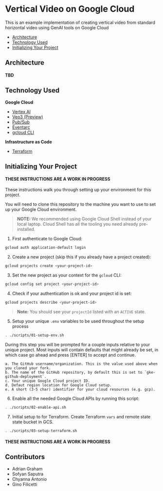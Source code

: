 # Vertical Video on Google Cloud

This is an example implementation of creating vertical video from standard horizontal video using GenAI tools on Google Cloud

<!-- Create table of contents that link to below sections in markdown -->
- [Architecture](#architecture)
- [Technology Used](#technology-used)
- [Initializing Your Project](#initializing-your-project)

## Architecture
#### TBD

## Technology Used
**Google Cloud**
- [Vertex AI](https://cloud.google.com/vertex-ai/generative-ai/docs)
- [Veo3 (Preview)](https://cloud.google.com/vertex-ai/generative-ai/docs/models/veo/3-0-generate-preview)
- [Pub/Sub](https://cloud.google.com/pubsub/docs/overview)
- [Eventarc](https://cloud.google.com/eventarc/docs/overview)
- [gcloud CLI](https://cloud.google.com/sdk/docs/install)

**Infrastructure as Code**
- [Terraform](https://www.terraform.io/downloads.html)

## Initializing Your Project

#### THESE INSTRUCTIONS ARE A WORK IN PROGRESS
These instructions walk you through setting up your environment for this project.

You will need to clone this repository to the machine you want to use to set up your Google Cloud environment.

> **NOTE:** We recommended using Google Cloud Shell instead of your local laptop. Cloud Shell has all the tooling you need already pre-installed.

1. First authenticate to Google Cloud:

  ```bash
  gcloud auth application-default login
  ```

2. Create a new project (skip this if you already have a project created):

  ```bash
  gcloud projects create <your-project-id>
  ```

3. Set the new project as your context for the `gcloud` CLI:

  ```bash
  gcloud config set project <your-project-id>
  ```

4. Check if your authentication is ok and your project id is set:

  ```bash
  gcloud projects describe <your-project-id>
  ```

> __Note:__ You should see your `projectId` listed with an `ACTIVE` state.

5. Setup your unique `.env` variables to be used throughout the setup
process

  ```bash
  . ./scripts/01-setup-env.sh
  ```
  During this step you will be prompted for a couple inputs relative to your unique project. Most
  inputs will contain defaults that might already be set, in which case go ahead and press [ENTER]
  to accept and continue.

    a. The GitHub username/organization. This is the value used above when you cloned your fork.
    b. The name of the GitHub repository, by default this is set to `gke-github-deployment`.
    c. Your unique Google Cloud project ID.
    d. Defaut region location for Google Cloud setup.
    e. A short (3-5 char) identifier for your cloud resources (e.g. gcp).

6. Enable all the needed Google Cloud APIs by running this script:

  ```bash
  . ./scripts/02-enable-api.sh
  ```

7. Initial setup to for Terraform. Create Terraform `vars` and remote state state bucket in GCS.

  ```bash
  . ./scripts/03-setup-terraform.sh
  ```

#### THESE INSTRUCTIONS ARE A WORK IN PROGRESS

## Contributors
- Adrian Graham
- Sofyan Saputra
- Chyanna Antonio
- Gino Filicetti